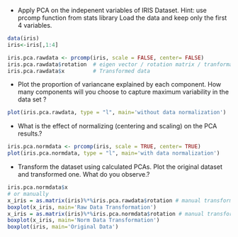 
- Apply PCA on the indepenent variables of IRIS Dataset. Hint: use prcomp function from stats library
Load the data and keep only the first 4 variables.
```r
data(iris)
iris<-iris[,1:4]
```
```r
iris.pca.rawdata <- prcomp(iris, scale = FALSE, center= FALSE)
iris.pca.rawdata$rotation  # eigen vector / rotation matrix / tranformation matrix
iris.pca.rawdata$x         # Transformed data
```
- Plot the proportion of variancane explained by each component. How many components will you choose to capture maximum variability in the data set ?
```r
plot(iris.pca.rawdata, type = "l", main='without data normalization')
```
- What is the effect of normalizing (centering and scaling) on the PCA results.?
```r
iris.pca.normdata <- prcomp(iris, scale = TRUE, center= TRUE)
plot(iris.pca.normdata, type = "l", main='with data normalization')
```
- Transform the dataset using calculated PCAs. Plot the original dataset and transformed one. What do you observe.?
```r
iris.pca.normdata$x
# or manually
x_iris = as.matrix(iris)%*%iris.pca.rawdata$rotation # manual transformation
boxplot(x_iris, main='Raw Data Transformation')
x_iris = as.matrix(iris)%*%iris.pca.normdata$rotation # manual transformation
boxplot(x_iris, main='Norm Data Transformation')
boxplot(iris, main='Original Data')
```

